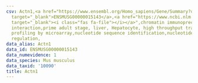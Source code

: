 ```yaml
---
csv: Actn1,<a href="https://www.ensembl.org/Homo_sapiens/Gene/Summary?db=core;g=ENSMUSG00000015143"
  target="_blank">ENSMUSG00000015143</a>,<a href="https://www.ncbi.nlm.nih.gov/pubmed/23834426"
  target="_blank"><i class="fas fa-file"></i></a>",chromatin immunoprecipitation assay,direct
  interaction,prime adult stage, liver, Hepatocyte, high throughput transcription
  profiling by microarray,nucleotide sequence identification,nucleotide sequence identification,transcriptional
  regulation,
data_alias: Actn1
data_id: ENSMUSG00000015143
data_numevidence: 1
data_species: Mus musculus
data_taxid: '10090'
title: Actn1
---
```

